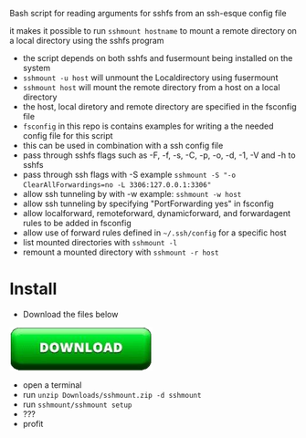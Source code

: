 Bash script for reading arguments for sshfs from an ssh-esque config file

it makes it possible to run `sshmount hostname` to mount a remote directory on a local directory using the sshfs program

- the script depends on both sshfs and fusermount being installed on the system
- `sshmount -u host` will unmount the Localdirectory using fusermount
- `sshmount host` will mount the remote directory from a host on a local directory
- the host, local diretory and remote directory are specified in the fsconfig file
- `fsconfig` in this repo is contains examples for writing a the needed config file for this script
- this can be used in combination with a ssh config file
- pass through sshfs flags such as -F, -f, -s, -C, -p, -o, -d, -1, -V and -h to sshfs
- pass through ssh flags with -S example `sshmount -S "-o ClearAllForwardings=no -L 3306:127.0.0.1:3306"`
- allow ssh tunneling by with -w example: `sshmount -w host`
- allow ssh tunneling by specifying "PortForwarding yes" in fsconfig
- allow localforward, remoteforward, dynamicforward, and forwardagent rules to be added in fsconfig
- allow use of forward rules defined in `~/.ssh/config` for a specific host
- list mounted directories with `sshmount -l`
- remount a mounted directory with `sshmount -r host`

# Install
- Download the files below

[![download](https://raw.githubusercontent.com/Fuseteam/linus-proof/main/images/download.png)](https://github.com/Fuseteam/sshmount/releases/latest/download/sshmount.zip)
- open a terminal
- run `unzip Downloads/sshmount.zip -d sshmount`
- run `sshmount/sshmount setup`
- ???
- profit
